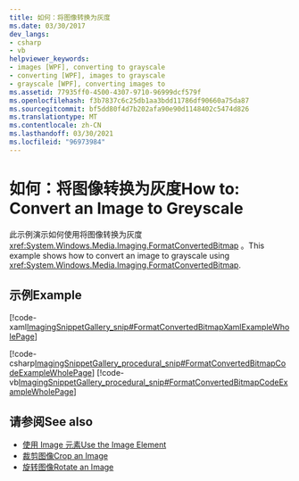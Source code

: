 ```yaml
---
title: 如何：将图像转换为灰度
ms.date: 03/30/2017
dev_langs:
- csharp
- vb
helpviewer_keywords:
- images [WPF], converting to grayscale
- converting [WPF], images to grayscale
- grayscale [WPF], converting images to
ms.assetid: 77935ff0-4500-4307-9710-96999dcf579f
ms.openlocfilehash: f3b7837c6c25db1aa3bdd11786df90660a75da87
ms.sourcegitcommit: bf5dd80f4d7b202afa90e90d1148402c5474d826
ms.translationtype: MT
ms.contentlocale: zh-CN
ms.lasthandoff: 03/30/2021
ms.locfileid: "96973984"
---
```

# <a name="how-to-convert-an-image-to-greyscale"></a><span data-ttu-id="36e37-102">如何：将图像转换为灰度</span><span class="sxs-lookup"><span data-stu-id="36e37-102">How to: Convert an Image to Greyscale</span></span>
<span data-ttu-id="36e37-103">此示例演示如何使用将图像转换为灰度 <xref:System.Windows.Media.Imaging.FormatConvertedBitmap> 。</span><span class="sxs-lookup"><span data-stu-id="36e37-103">This example shows how to convert an image to grayscale using <xref:System.Windows.Media.Imaging.FormatConvertedBitmap>.</span></span>  
  
## <a name="example"></a><span data-ttu-id="36e37-104">示例</span><span class="sxs-lookup"><span data-stu-id="36e37-104">Example</span></span>  
 [!code-xaml[ImagingSnippetGallery_snip#FormatConvertedBitmapXamlExampleWholePage](~/samples/snippets/csharp/VS_Snippets_Wpf/ImagingSnippetGallery_snip/CS/FormatConvertedBitmapExample.xaml#formatconvertedbitmapxamlexamplewholepage)]  
  
 [!code-csharp[ImagingSnippetGallery_procedural_snip#FormatConvertedBitmapCodeExampleWholePage](~/samples/snippets/csharp/VS_Snippets_Wpf/ImagingSnippetGallery_procedural_snip/CSharp/FormatConvertedBitmapExample.cs#formatconvertedbitmapcodeexamplewholepage)]
 [!code-vb[ImagingSnippetGallery_procedural_snip#FormatConvertedBitmapCodeExampleWholePage](~/samples/snippets/visualbasic/VS_Snippets_Wpf/ImagingSnippetGallery_procedural_snip/VB/FormatConvertedBitmapExample.vb#formatconvertedbitmapcodeexamplewholepage)]  
  
## <a name="see-also"></a><span data-ttu-id="36e37-105">请参阅</span><span class="sxs-lookup"><span data-stu-id="36e37-105">See also</span></span>

- [<span data-ttu-id="36e37-106">使用 Image 元素</span><span class="sxs-lookup"><span data-stu-id="36e37-106">Use the Image Element</span></span>](how-to-use-the-image-element.md)
- [<span data-ttu-id="36e37-107">裁剪图像</span><span class="sxs-lookup"><span data-stu-id="36e37-107">Crop an Image</span></span>](how-to-crop-an-image.md)
- [<span data-ttu-id="36e37-108">旋转图像</span><span class="sxs-lookup"><span data-stu-id="36e37-108">Rotate an Image</span></span>](how-to-rotate-an-image.md)
